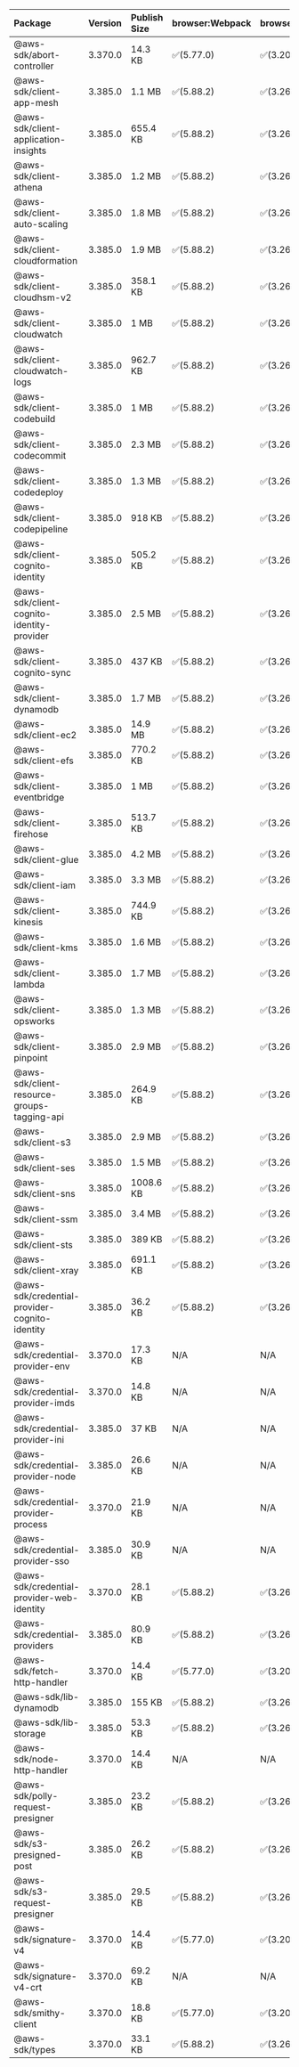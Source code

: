 | Package | Version | Publish Size | browser:Webpack | browser:Rollup | browser:EsBuild |
| :------ | :------ | :----------- | :------ | :----- | :------- |
|@aws-sdk/abort-controller|3.370.0|14.3 KB|✅(5.77.0)|✅(3.20.2)|✅(0.17.15)|
|@aws-sdk/client-app-mesh|3.385.0|1.1 MB|✅(5.88.2)|✅(3.26.3)|✅(0.18.15)|
|@aws-sdk/client-application-insights|3.385.0|655.4 KB|✅(5.88.2)|✅(3.26.3)|✅(0.18.15)|
|@aws-sdk/client-athena|3.385.0|1.2 MB|✅(5.88.2)|✅(3.26.3)|✅(0.18.15)|
|@aws-sdk/client-auto-scaling|3.385.0|1.8 MB|✅(5.88.2)|✅(3.26.3)|✅(0.18.15)|
|@aws-sdk/client-cloudformation|3.385.0|1.9 MB|✅(5.88.2)|✅(3.26.3)|✅(0.18.15)|
|@aws-sdk/client-cloudhsm-v2|3.385.0|358.1 KB|✅(5.88.2)|✅(3.26.3)|✅(0.18.15)|
|@aws-sdk/client-cloudwatch|3.385.0|1 MB|✅(5.88.2)|✅(3.26.3)|✅(0.18.15)|
|@aws-sdk/client-cloudwatch-logs|3.385.0|962.7 KB|✅(5.88.2)|✅(3.26.3)|✅(0.18.15)|
|@aws-sdk/client-codebuild|3.385.0|1 MB|✅(5.88.2)|✅(3.26.3)|✅(0.18.15)|
|@aws-sdk/client-codecommit|3.385.0|2.3 MB|✅(5.88.2)|✅(3.26.3)|✅(0.18.15)|
|@aws-sdk/client-codedeploy|3.385.0|1.3 MB|✅(5.88.2)|✅(3.26.3)|✅(0.18.15)|
|@aws-sdk/client-codepipeline|3.385.0|918 KB|✅(5.88.2)|✅(3.26.3)|✅(0.18.15)|
|@aws-sdk/client-cognito-identity|3.385.0|505.2 KB|✅(5.88.2)|✅(3.26.3)|✅(0.18.15)|
|@aws-sdk/client-cognito-identity-provider|3.385.0|2.5 MB|✅(5.88.2)|✅(3.26.3)|✅(0.18.15)|
|@aws-sdk/client-cognito-sync|3.385.0|437 KB|✅(5.88.2)|✅(3.26.3)|✅(0.18.15)|
|@aws-sdk/client-dynamodb|3.385.0|1.7 MB|✅(5.88.2)|✅(3.26.3)|✅(0.18.15)|
|@aws-sdk/client-ec2|3.385.0|14.9 MB|✅(5.88.2)|✅(3.26.3)|✅(0.18.15)|
|@aws-sdk/client-efs|3.385.0|770.2 KB|✅(5.88.2)|✅(3.26.3)|✅(0.18.15)|
|@aws-sdk/client-eventbridge|3.385.0|1 MB|✅(5.88.2)|✅(3.26.3)|✅(0.18.15)|
|@aws-sdk/client-firehose|3.385.0|513.7 KB|✅(5.88.2)|✅(3.26.3)|✅(0.18.15)|
|@aws-sdk/client-glue|3.385.0|4.2 MB|✅(5.88.2)|✅(3.26.3)|✅(0.18.15)|
|@aws-sdk/client-iam|3.385.0|3.3 MB|✅(5.88.2)|✅(3.26.3)|✅(0.18.15)|
|@aws-sdk/client-kinesis|3.385.0|744.9 KB|✅(5.88.2)|✅(3.26.3)|✅(0.18.15)|
|@aws-sdk/client-kms|3.385.0|1.6 MB|✅(5.88.2)|✅(3.26.3)|✅(0.18.15)|
|@aws-sdk/client-lambda|3.385.0|1.7 MB|✅(5.88.2)|✅(3.26.3)|✅(0.18.15)|
|@aws-sdk/client-opsworks|3.385.0|1.3 MB|✅(5.88.2)|✅(3.26.3)|✅(0.18.15)|
|@aws-sdk/client-pinpoint|3.385.0|2.9 MB|✅(5.88.2)|✅(3.26.3)|✅(0.18.15)|
|@aws-sdk/client-resource-groups-tagging-api|3.385.0|264.9 KB|✅(5.88.2)|✅(3.26.3)|✅(0.18.15)|
|@aws-sdk/client-s3|3.385.0|2.9 MB|✅(5.88.2)|✅(3.26.3)|✅(0.18.15)|
|@aws-sdk/client-ses|3.385.0|1.5 MB|✅(5.88.2)|✅(3.26.3)|✅(0.18.15)|
|@aws-sdk/client-sns|3.385.0|1008.6 KB|✅(5.88.2)|✅(3.26.3)|✅(0.18.15)|
|@aws-sdk/client-ssm|3.385.0|3.4 MB|✅(5.88.2)|✅(3.26.3)|✅(0.18.15)|
|@aws-sdk/client-sts|3.385.0|389 KB|✅(5.88.2)|✅(3.26.3)|✅(0.18.15)|
|@aws-sdk/client-xray|3.385.0|691.1 KB|✅(5.88.2)|✅(3.26.3)|✅(0.18.15)|
|@aws-sdk/credential-provider-cognito-identity|3.385.0|36.2 KB|✅(5.88.2)|✅(3.26.3)|✅(0.18.15)|
|@aws-sdk/credential-provider-env|3.370.0|17.3 KB|N/A|N/A|N/A|
|@aws-sdk/credential-provider-imds|3.370.0|14.8 KB|N/A|N/A|N/A|
|@aws-sdk/credential-provider-ini|3.385.0|37 KB|N/A|N/A|N/A|
|@aws-sdk/credential-provider-node|3.385.0|26.6 KB|N/A|N/A|N/A|
|@aws-sdk/credential-provider-process|3.370.0|21.9 KB|N/A|N/A|N/A|
|@aws-sdk/credential-provider-sso|3.385.0|30.9 KB|N/A|N/A|N/A|
|@aws-sdk/credential-provider-web-identity|3.370.0|28.1 KB|✅(5.88.2)|✅(3.26.3)|✅(0.18.15)|
|@aws-sdk/credential-providers|3.385.0|80.9 KB|✅(5.88.2)|✅(3.26.3)|✅(0.18.15)|
|@aws-sdk/fetch-http-handler|3.370.0|14.4 KB|✅(5.77.0)|✅(3.20.2)|✅(0.17.15)|
|@aws-sdk/lib-dynamodb|3.385.0|155 KB|✅(5.88.2)|✅(3.26.3)|✅(0.18.15)|
|@aws-sdk/lib-storage|3.385.0|53.3 KB|✅(5.88.2)|✅(3.26.3)|✅(0.18.15)|
|@aws-sdk/node-http-handler|3.370.0|14.4 KB|N/A|N/A|N/A|
|@aws-sdk/polly-request-presigner|3.385.0|23.2 KB|✅(5.88.2)|✅(3.26.3)|✅(0.18.15)|
|@aws-sdk/s3-presigned-post|3.385.0|26.2 KB|✅(5.88.2)|✅(3.26.3)|✅(0.18.15)|
|@aws-sdk/s3-request-presigner|3.385.0|29.5 KB|✅(5.88.2)|✅(3.26.3)|✅(0.18.15)|
|@aws-sdk/signature-v4|3.370.0|14.4 KB|✅(5.77.0)|✅(3.20.2)|✅(0.17.15)|
|@aws-sdk/signature-v4-crt|3.370.0|69.2 KB|N/A|N/A|N/A|
|@aws-sdk/smithy-client|3.370.0|18.8 KB|✅(5.77.0)|✅(3.20.2)|✅(0.17.15)|
|@aws-sdk/types|3.370.0|33.1 KB|✅(5.88.2)|✅(3.26.3)|✅(0.18.15)|
